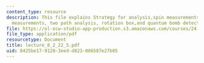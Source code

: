 ```yaml
---
content_type: resource
description: This file explains Strategy for analysis,spin measurements, coupled spin
  measurements, two path analysis, rotation box,and quantum bomb detection.
file: https://ol-ocw-studio-app-production.s3.amazonaws.com/courses/24-111-philosophy-of-quantum-mechanics-spring-2005/8425be1791203eedd823086587e27b05_lecture_8_2_22_5.pdf
file_type: application/pdf
resourcetype: Document
title: lecture_8_2_22_5.pdf
uid: 8425be17-9120-3eed-d823-086587e27b05
---
```

